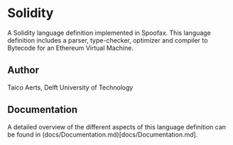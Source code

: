 # Solidity
A Solidity language definition implemented in Spoofax. This language definition includes a parser, type-checker, optimizer and compiler to Bytecode for an Ethereum Virtual Machine.

## Author
Taico Aerts, Delft University of Technology

## Documentation
A detailed overview of the different aspects of this language definition can be found in (docs/Documentation.md)[docs/Documentation.md].